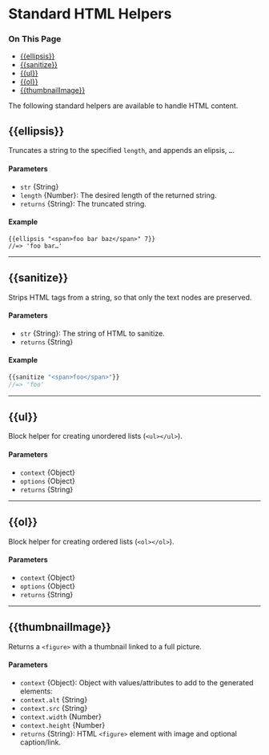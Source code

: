 <h1>Standard HTML Helpers</h1>

<div class="otp" id="no-index">
	<h3> On This Page </h3>
	<ul>
    <li><a href="#handlebars_ellipsis">{{ellipsis}}</a></li>
    <li><a href="#handlebars_sanitize">{{sanitize}}</a></li>
    <li><a href="#handlebars_ul">{{ul}}</a></li>
    <li><a href="#handlebars_ol">{{ol}}</a></li>
    <li><a href="#handlebars_thumbnailimage">{{thumbnailImage}}</a></li>
	</ul>
</div>

<a href='#handlebars_ellipsis' aria-hidden='true' class='block-anchor'  id='handlebars_ellipsis'><i aria-hidden='true' class='linkify icon'></i></a>

The following standard helpers are available to handle HTML content.

## {{ellipsis}}

Truncates a string to the specified `length`, and appends an elipsis, `…`.

#### Parameters

* `str` {String}
* `length` {Number}: The desired length of the returned string.
* `returns` {String}: The truncated string.

#### Example

```
{{ellipsis "<span>foo bar baz</span>" 7}}
//=> 'foo bar…'
```

---

<a href='#handlebars_sanitize' aria-hidden='true' class='block-anchor'  id='handlebars_sanitize'><i aria-hidden='true' class='linkify icon'></i></a>

## {{sanitize}}

Strips HTML tags from a string, so that only the text nodes are preserved.

#### Parameters

* `str` {String}: The string of HTML to sanitize.
* `returns` {String}

#### Example

```js
{{sanitize "<span>foo</span>"}}
//=> 'foo'
```

---

<a href='#handlebars_ul' aria-hidden='true' class='block-anchor'  id='handlebars_ul'><i aria-hidden='true' class='linkify icon'></i></a>

## {{ul}}

Block helper for creating unordered lists (`<ul></ul>`).

#### Parameters

* `context` {Object}
* `options` {Object}
* `returns` {String}

---

<a href='#handlebars_ol' aria-hidden='true' class='block-anchor'  id='handlebars_ol'><i aria-hidden='true' class='linkify icon'></i></a>

## {{ol}}

Block helper for creating ordered lists  (`<ol></ol>`).

#### Parameters

* `context` {Object}
* `options` {Object}
* `returns` {String}

---

<a href='#handlebars_thumbnailimage' aria-hidden='true' class='block-anchor'  id='handlebars_thumbnailimage'><i aria-hidden='true' class='linkify icon'></i></a>

## {{thumbnailImage}}

Returns a `<figure>` with a thumbnail linked to a full picture.

#### Parameters

* `context` {Object}: Object with values/attributes to add to the generated elements:
* `context.alt` {String}
* `context.src` {String}
* `context.width` {Number}
* `context.height` {Number}
* `returns` {String}: HTML `<figure>` element with image and optional caption/link.


